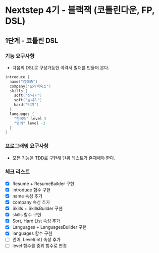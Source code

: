 # Nextstep 4기 - 블랙잭 (코틀린다운, FP, DSL)

## 1단계 - 코틀린 DSL

### 기능 요구사항

* 다음의 DSL로 구성가능한 이력서 빌더를 만들어 본다.
```kotlin
introduce {
  name("김해중")
  company("오리백숙집")
  skills {
    soft("잠자기")
    soft("숨시기")
    hard("먹기")
  }
  languages {
    "한국어" level 5
    "영어" level -3
  }
}
```

### 프로그래밍 요구사항
* 모든 기능을 TDD로 구현해 단위 테스트가 존재해야 한다.

### 체크 리스트
* [x] Resume + ResumeBuilder 구현
* [x] introduce 함수 구현
* [x] name 속성 추가
* [x] company 속성 추가
* [x] Skills + SkillsBuilder 구현
* [x] skills 함수 구현
* [x] Sort, Hard List 속성 추가
* [x] Languages + LanguagesBuilder 구현
* [x] languages 함수 구현
* [ ] 언어, Level(Int) 속성 추가
* [ ] level 함수를 중위 함수로 변경
